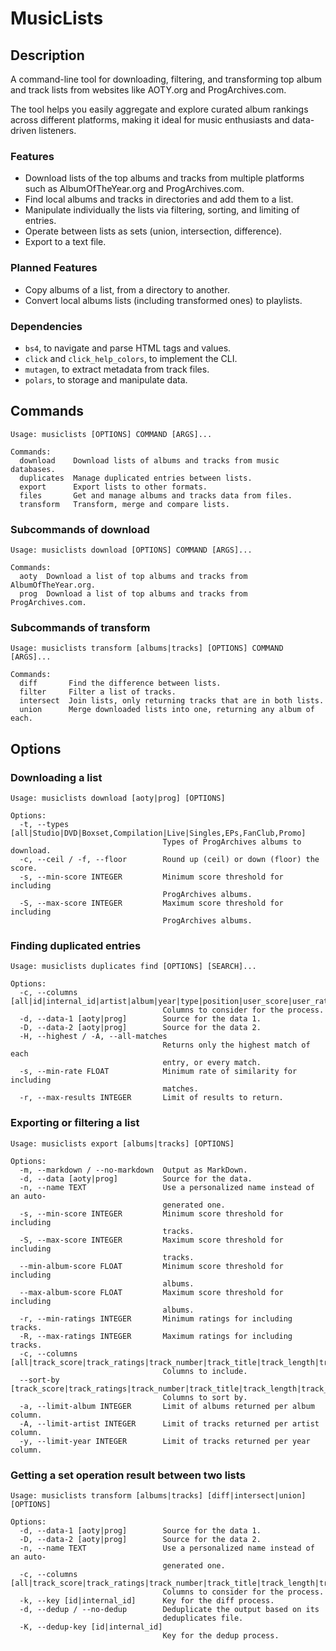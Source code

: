 # MusicLists

## Description

A command-line tool for downloading, filtering, and transforming top album and
track lists from websites like AOTY.org and ProgArchives.com.

The tool helps you easily aggregate and explore curated album rankings across
different platforms, making it ideal for music enthusiasts and data-driven
listeners.

### Features

- Download lists of the top albums and tracks from multiple platforms such as
  AlbumOfTheYear.org and ProgArchives.com.
- Find local albums and tracks in directories and add them to a list.
- Manipulate individually the lists via filtering, sorting, and limiting of
  entries.
- Operate between lists as sets (union, intersection, difference).
- Export to a text file.

### Planned Features

- Copy albums of a list, from a directory to another.
- Convert local albums lists (including transformed ones) to playlists.

### Dependencies

- `bs4`, to navigate and parse HTML tags and values.
- `click` and `click_help_colors`, to implement the CLI.
- `mutagen`, to extract metadata from track files.
- `polars`, to storage and manipulate data.

## Commands

```
Usage: musiclists [OPTIONS] COMMAND [ARGS]...

Commands:
  download    Download lists of albums and tracks from music databases.
  duplicates  Manage duplicated entries between lists.
  export      Export lists to other formats.
  files       Get and manage albums and tracks data from files.
  transform   Transform, merge and compare lists.
```

### Subcommands of download

```
Usage: musiclists download [OPTIONS] COMMAND [ARGS]...

Commands:
  aoty  Download a list of top albums and tracks from AlbumOfTheYear.org.
  prog  Download a list of top albums and tracks from ProgArchives.com.
```

### Subcommands of transform

```
Usage: musiclists transform [albums|tracks] [OPTIONS] COMMAND [ARGS]...

Commands:
  diff       Find the difference between lists.
  filter     Filter a list of tracks.
  intersect  Join lists, only returning tracks that are in both lists.
  union      Merge downloaded lists into one, returning any album of each.
```

## Options

### Downloading a list

```
Usage: musiclists download [aoty|prog] [OPTIONS]

Options:
  -t, --types [all|Studio|DVD|Boxset,Compilation|Live|Singles,EPs,FanClub,Promo]
                                  Types of ProgArchives albums to download.
  -c, --ceil / -f, --floor        Round up (ceil) or down (floor) the score.
  -s, --min-score INTEGER         Minimum score threshold for including
                                  ProgArchives albums.
  -S, --max-score INTEGER         Maximum score threshold for including
                                  ProgArchives albums.
```

### Finding duplicated entries

```
Usage: musiclists duplicates find [OPTIONS] [SEARCH]...

Options:
  -c, --columns [all|id|internal_id|artist|album|year|type|position|user_score|user_ratings|album_path|album_url|cover_url]
                                  Columns to consider for the process.
  -d, --data-1 [aoty|prog]        Source for the data 1.
  -D, --data-2 [aoty|prog]        Source for the data 2.
  -H, --highest / -A, --all-matches
                                  Returns only the highest match of each
                                  entry, or every match.
  -s, --min-rate FLOAT            Minimum rate of similarity for including
                                  matches.
  -r, --max-results INTEGER       Limit of results to return.
```

### Exporting or filtering a list

```
Usage: musiclists export [albums|tracks] [OPTIONS]

Options:
  -m, --markdown / --no-markdown  Output as MarkDown.
  -d, --data [aoty|prog]          Source for the data.
  -n, --name TEXT                 Use a personalized name instead of an auto-
                                  generated one.
  -s, --min-score INTEGER         Minimum score threshold for including
                                  tracks.
  -S, --max-score INTEGER         Maximum score threshold for including
                                  tracks.
  --min-album-score FLOAT         Minimum score threshold for including
                                  albums.
  --max-album-score FLOAT         Maximum score threshold for including
                                  albums.
  -r, --min-ratings INTEGER       Minimum ratings for including tracks.
  -R, --max-ratings INTEGER       Maximum ratings for including tracks.
  -c, --columns [all|track_score|track_ratings|track_number|track_title|track_length|track_disc|track_path|featuring|track_url|id|internal_id|artist|album|year|type|position|user_score|user_ratings|album_path|album_url|cover_url]
                                  Columns to include.
  --sort-by [track_score|track_ratings|track_number|track_title|track_length|track_disc|featuring|id|internal_id|artist|album|year|type|position|user_score|user_ratings]
                                  Columns to sort by.
  -a, --limit-album INTEGER       Limit of albums returned per album column.
  -A, --limit-artist INTEGER      Limit of tracks returned per artist column.
  -y, --limit-year INTEGER        Limit of tracks returned per year column.
```

### Getting a set operation result between two lists

```
Usage: musiclists transform [albums|tracks] [diff|intersect|union] [OPTIONS]

Options:
  -d, --data-1 [aoty|prog]        Source for the data 1.
  -D, --data-2 [aoty|prog]        Source for the data 2.
  -n, --name TEXT                 Use a personalized name instead of an auto-
                                  generated one.
  -c, --columns [all|track_score|track_ratings|track_number|track_title|track_length|track_disc|track_path|featuring|track_url|id|internal_id|artist|album|year|type|position|user_score|user_ratings|album_path|album_url|cover_url]
                                  Columns to consider for the process.
  -k, --key [id|internal_id]      Key for the diff process.
  -d, --dedup / --no-dedup        Deduplicate the output based on its
                                  deduplicates file.
  -K, --dedup-key [id|internal_id]
                                  Key for the dedup process.
```
